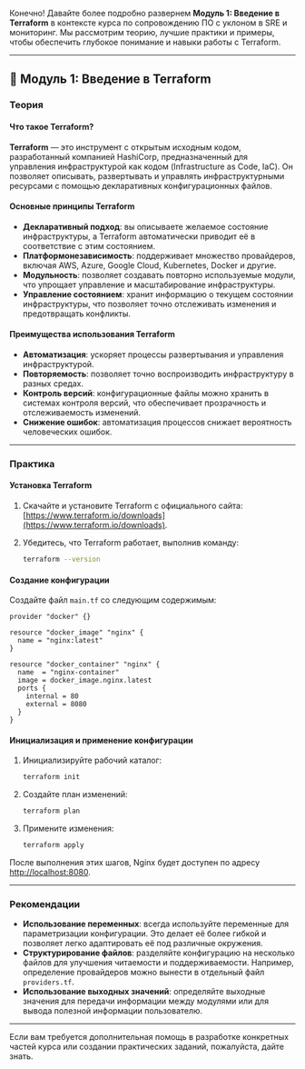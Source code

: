 Конечно! Давайте более подробно развернем **Модуль 1: Введение в Terraform** в контексте курса по сопровождению ПО с уклоном в SRE и мониторинг. Мы рассмотрим теорию, лучшие практики и примеры, чтобы обеспечить глубокое понимание и навыки работы с Terraform.

---

## 🧱 Модуль 1: Введение в Terraform

### Теория

#### Что такое Terraform?

**Terraform** — это инструмент с открытым исходным кодом, разработанный компанией HashiCorp, предназначенный для управления инфраструктурой как кодом (Infrastructure as Code, IaC). Он позволяет описывать, развертывать и управлять инфраструктурными ресурсами с помощью декларативных конфигурационных файлов.&#x20;

#### Основные принципы Terraform

* **Декларативный подход**: вы описываете желаемое состояние инфраструктуры, а Terraform автоматически приводит её в соответствие с этим состоянием.
* **Платформонезависимость**: поддерживает множество провайдеров, включая AWS, Azure, Google Cloud, Kubernetes, Docker и другие.
* **Модульность**: позволяет создавать повторно используемые модули, что упрощает управление и масштабирование инфраструктуры.
* **Управление состоянием**: хранит информацию о текущем состоянии инфраструктуры, что позволяет точно отслеживать изменения и предотвращать конфликты.

#### Преимущества использования Terraform

* **Автоматизация**: ускоряет процессы развертывания и управления инфраструктурой.
* **Повторяемость**: позволяет точно воспроизводить инфраструктуру в разных средах.
* **Контроль версий**: конфигурационные файлы можно хранить в системах контроля версий, что обеспечивает прозрачность и отслеживаемость изменений.
* **Снижение ошибок**: автоматизация процессов снижает вероятность человеческих ошибок.

---

### Практика

#### Установка Terraform

1. Скачайте и установите Terraform с официального сайта: [https://www.terraform.io/downloads](https://www.terraform.io/downloads).
2. Убедитесь, что Terraform работает, выполнив команду:

   ```bash
   terraform --version
   ```

#### Создание конфигурации

Создайте файл `main.tf` со следующим содержимым:

```hcl
provider "docker" {}

resource "docker_image" "nginx" {
  name = "nginx:latest"
}

resource "docker_container" "nginx" {
  name  = "nginx-container"
  image = docker_image.nginx.latest
  ports {
    internal = 80
    external = 8080
  }
}
```

#### Инициализация и применение конфигурации

1. Инициализируйте рабочий каталог:

   ```bash
   terraform init
   ```
2. Создайте план изменений:

   ```bash
   terraform plan
   ```
3. Примените изменения:

   ```bash
   terraform apply
   ```

После выполнения этих шагов, Nginx будет доступен по адресу [http://localhost:8080](http://localhost:8080).

---

### Рекомендации

* **Использование переменных**: всегда используйте переменные для параметризации конфигурации. Это делает её более гибкой и позволяет легко адаптировать её под различные окружения.
* **Структурирование файлов**: разделяйте конфигурацию на несколько файлов для улучшения читаемости и поддерживаемости. Например, определение провайдеров можно вынести в отдельный файл `providers.tf`.
* **Использование выходных значений**: определяйте выходные значения для передачи информации между модулями или для вывода полезной информации пользователю.

---

Если вам требуется дополнительная помощь в разработке конкретных частей курса или создании практических заданий, пожалуйста, дайте знать.
